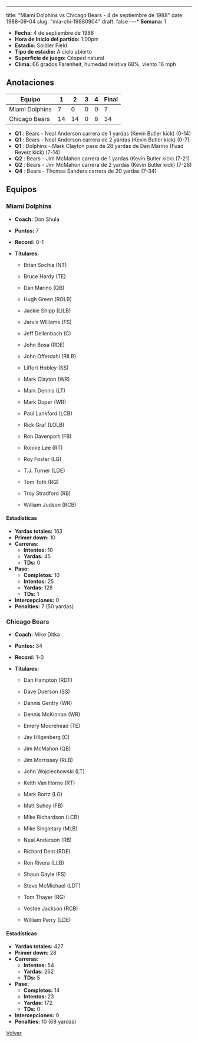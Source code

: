 ---
title: "Miami Dolphins vs Chicago Bears - 4 de septiembre de 1988"
date: 1988-09-04
slug: "mia-chi-19880904"
draft: false
---* **Semana:** 1
* **Fecha:** 4 de septiembre de 1988
* **Hora de Inicio del partido:** 1:00pm
* **Estadio:** Soldier Field
* **Tipo de estadio:** A cielo abierto
* **Superficie de juego:** Césped natural
* **Clima:** 66 grados Farenheit, humedad relativa 68%, viento 16 mph




## Anotaciones
| Equipo | 1 | 2 | 3 | 4 | Final |
|--------|---|---|---|---|-------|
| Miami Dolphins  | 7 | 0 | 0 | 0  | 7 |
| Chicago Bears  | 14 | 14 | 0 | 6  | 34 |
* **Q1** : Bears - Neal Anderson carrera de 1 yardas (Kevin Butler kick) (0-14)
* **Q1** : Bears - Neal Anderson carrera de 2 yardas (Kevin Butler kick) (0-7)
* **Q1** : Dolphins - Mark Clayton pase de 28 yardas de Dan Marino (Fuad Reveiz kick) (7-14)
* **Q2** : Bears - Jim McMahon carrera de 1 yardas (Kevin Butler kick) (7-21)
* **Q2** : Bears - Jim McMahon carrera de 2 yardas (Kevin Butler kick) (7-28)
* **Q4** : Bears - Thomas Sanders carrera de 20 yardas (7-34)


## Equipos


### Miami Dolphins
* **Coach:** Don Shula
* **Puntos:** 7
* **Record:** 0-1
* **Titulares:** 

  * Brian Sochia (NT) 

  * Bruce Hardy (TE) 

  * Dan Marino (QB) 

  * Hugh Green (ROLB) 

  * Jackie Shipp (LILB) 

  * Jarvis Williams (FS) 

  * Jeff Dellenbach (C) 

  * John Bosa (RDE) 

  * John Offerdahl (RILB) 

  * Liffort Hobley (SS) 

  * Mark Clayton (WR) 

  * Mark Dennis (LT) 

  * Mark Duper (WR) 

  * Paul Lankford (LCB) 

  * Rick Graf (LOLB) 

  * Ron Davenport (FB) 

  * Ronnie Lee (RT) 

  * Roy Foster (LG) 

  * T.J. Turner (LDE) 

  * Tom Toth (RG) 

  * Troy Stradford (RB) 

  * William Judson (RCB) 

#### Estadísticas
* **Yardas totales:** 163
* **Primer down:** 10
* **Carreras:**
  * **Intentos:** 10
  * **Yardas:** 45
  * **TDs:** 0
* **Pase:**
  * **Completos:** 10
  * **Intentos:** 25
  * **Yardas:** 128
  * **TDs:** 1
* **Intercepciones:** 0
* **Penalties:** 7 (50 yardas)

### Chicago Bears
* **Coach:** Mike Ditka
* **Puntos:** 34
* **Record:** 1-0
* **Titulares:** 

  * Dan Hampton (RDT) 

  * Dave Duerson (SS) 

  * Dennis Gentry (WR) 

  * Dennis McKinnon (WR) 

  * Emery Moorehead (TE) 

  * Jay Hilgenberg (C) 

  * Jim McMahon (QB) 

  * Jim Morrissey (RLB) 

  * John Wojciechowski (LT) 

  * Keith Van Horne (RT) 

  * Mark Bortz (LG) 

  * Matt Suhey (FB) 

  * Mike Richardson (LCB) 

  * Mike Singletary (MLB) 

  * Neal Anderson (RB) 

  * Richard Dent (RDE) 

  * Ron Rivera (LLB) 

  * Shaun Gayle (FS) 

  * Steve McMichael (LDT) 

  * Tom Thayer (RG) 

  * Vestee Jackson (RCB) 

  * William Perry (LDE) 

#### Estadísticas
* **Yardas totales:** 427
* **Primer down:** 28
* **Carreras:**
  * **Intentos:** 54
  * **Yardas:** 262
  * **TDs:** 5
* **Pase:**
  * **Completos:** 14
  * **Intentos:** 23
  * **Yardas:** 172
  * **TDs:** 0
* **Intercepciones:** 0
* **Penalties:** 10 (68 yardas)


[Volver](/historia/1988)
